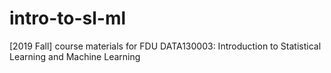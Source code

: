 # intro-to-sl-ml
[2019 Fall] course materials for FDU DATA130003: Introduction to Statistical Learning and Machine Learning
